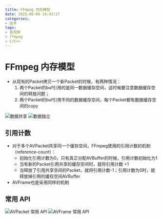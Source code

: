 ```yaml
---
title: FFmpeg 内存模型
date: 2025-06-09 14:43:27
categories:
- 技术
tags:
- 音视频
- ffmpeg
- C/C++
---
```


# FFmpeg 内存模型

- 从现有的Packet拷贝一个新Packet的时候，有两种情况：
  1. 两个Packet的buf引用的是同一数据缓存空间，这时候要注意数据缓存空间的释放问题；
  2. 两个Packet的buf引用不同的数据缓存空间，每个Packet都有数据缓存空间的copy

![数据共享](image1.png) ![数据独立](image2.png)

## 引用计数

- 对于多个AVPacket共享同一个缓存空间，FFmpeg使用的引用计数的机制（reference-count）：
  - 初始化引用计数为0，只有真正分配AVBuffer的时候，引用计数初始化为1
  - 当有新的Packet引用共享的缓存空间时，就将引用计数 +1
  - 当释放了引用共享空间的Packet，就将引用计数-1；引用计数为0时，就释放掉引用的缓存空间AVBuffer
- AVFrame也是采用同样的机制

## 常用 API

![AVPacket 常用 API](image3.png) ![AVFrame 常用 API](image4.png)